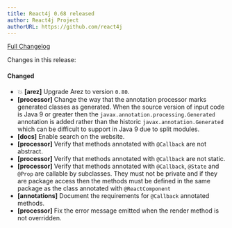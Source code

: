 ```yaml
---
title: React4j 0.68 released
author: React4j Project
authorURL: https://github.com/react4j
---
```


[Full Changelog](https://github.com/react4j/react4j/compare/v0.67...v0.68)

Changes in this release:

#### Changed
* 💥 **\[arez\]** Upgrade Arez to version `0.80`.
* **\[processor\]** Change the way that the annotation processor marks generated classes as
  generated. When the source version of input code is Java 9 or greater then the
  `javax.annotation.processing.Generated` annotation is added rather than the historic
  `javax.annotation.Generated` which can be difficult to support in Java 9 due to split modules.
* **\[docs\]** Enable search on the website.
* **\[processor\]** Verify that methods annotated with `@Callback` are not abstract.
* **\[processor\]** Verify that methods annotated with `@Callback` are not static.
* **\[processor\]** Verify that methods annotated with `@Callback`, `@State` and `@Prop` are
  callable by subclasses. They must not be private and if they are package access then the methods
  must be defined in the same package as the class annotated with `@ReactComponent`
* **\[annotations\]** Document the requirements for `@Callback` annotated methods.
* **\[processor\]** Fix the error message emitted when the render method is not overridden.
